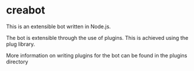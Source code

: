 # creabot
This is an extensible bot written in Node.js.

The bot is extensible through the use of plugins. This is achieved using the plug library.

More information on writing plugins for the bot can be found in the plugins directory
